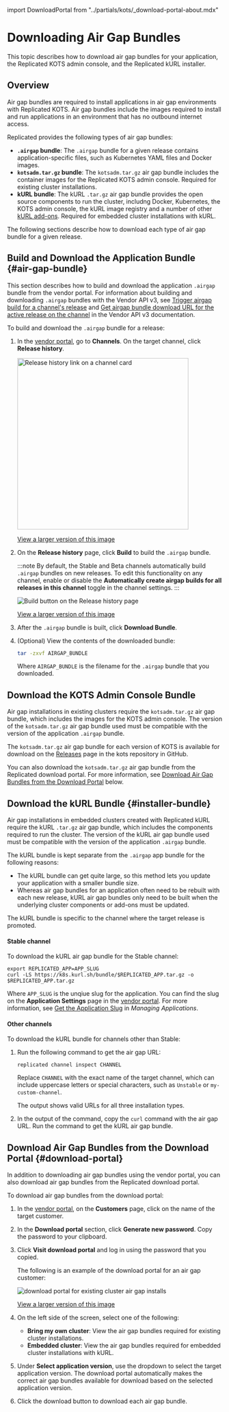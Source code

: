 import DownloadPortal from "../partials/kots/_download-portal-about.mdx"

# Downloading Air Gap Bundles

This topic describes how to download air gap bundles for your application, the Replicated KOTS admin console, and the Replicated kURL installer.
## Overview

Air gap bundles are required to install applications in air gap environments with Replicated KOTS. Air gap bundles include the images required to install and run applications in an environment that has no outbound internet access.

Replicated provides the following types of air gap bundles:
* **`.airgap` bundle**: The `.airgap` bundle for a given release contains application-specific files, such as Kubernetes YAML files and Docker images.
* **`kotsadm.tar.gz` bundle**: The `kotsadm.tar.gz` air gap bundle includes the container images for the Replicated KOTS admin console. Required for existing cluster installations.
* **kURL bundle**: The kURL `.tar.gz` air gap bundle provides the open source components to run the cluster, includng Docker, Kubernetes, the KOTS admin console, the kURL image registry and a number of other [kURL add-ons](https://kurl.sh/add-ons). Required for embedded cluster installations with kURL. 

The following sections describe how to download each type of air gap bundle for a given release.

## Build and Download the Application Bundle {#air-gap-bundle}

This section describes how to build and download the application `.airgap` bundle from the vendor portal. For information about building and downloading `.airgap` bundles with the Vendor API v3, see [Trigger airgap build for a channel's release](https://replicated-vendor-api.readme.io/reference/channelreleaseairgapbuild) and [Get airgap bundle download URL for the active release on the channel](https://replicated-vendor-api.readme.io/reference/channelreleaseairgapbundleurl) in the Vendor API v3 documentation.

To build and download the `.airgap` bundle for a release:

1. In the [vendor portal](https://vendor.replicated.com), go to **Channels**. On the target channel, click **Release history**.

    <img alt="Release history link on a channel card" src="/images/release-history-link.png" width="400px"/>

    [View a larger version of this image](/images/release-history-link.png)

1. On the **Release history** page, click **Build** to build the `.airgap` bundle.

    :::note
    By default, the Stable and Beta channels automatically build `.airgap` bundles on new releases.
    To edit this functionality on any channel, enable or disable the **Automatically create airgap builds for all releases in this channel** toggle in the channel settings.
    :::

    ![Build button on the Release history page](/images/release-history-build-airgap-bundle.png)

    [View a larger version of this image](/images/release-history-build-airgap-bundle.png)

1. After the `.airgap` bundle is built, click **Download Bundle**.

1. (Optional) View the contents of the downloaded bundle: 

     ```bash
     tar -zxvf AIRGAP_BUNDLE
     ```
     Where `AIRGAP_BUNDLE` is the filename for the `.airgap` bundle that you downloaded.

## Download the KOTS Admin Console Bundle

Air gap installations in existing clusters require the `kotsadm.tar.gz` air gap bundle, which includes the images for the KOTS admin console. The version of the `kotsadm.tar.gz` air gap bundle used must be compatible with the version of the application `.airgap` bundle.

The `kotsadm.tar.gz` air gap bundle for each version of KOTS is available for download on the [Releases](https://github.com/replicatedhq/kots/releases) page in the kots repository in GitHub.

You can also download the `kotsadm.tar.gz` air gap bundle from the Replicated download portal. For more information, see [Download Air Gap Bundles from the Download Portal](#download-air-gap-bundles-from-the-download-portal) below. 

## Download the kURL Bundle {#installer-bundle}

Air gap installations in embedded clusters created with Replicated kURL require the kURL `.tar.gz` air gap bundle, which includes the components required to run the cluster. The version of the kURL air gap bundle used must be compatible with the version of the application `.airgap` bundle.

The kURL bundle is kept separate from the `.airgap` app bundle for the following reasons:
* The kURL bundle can get quite large, so this method lets you update your application with a smaller bundle size.
* Whereas air gap bundles for an application often need to be rebuilt with each new release, kURL air gap bundles only need to be built when the underlying cluster components or add-ons must be updated.

The kURL bundle is specific to the channel where the target release is promoted.

#### Stable channel

To download the kURL air gap bundle for the Stable channel:

```shell
export REPLICATED_APP=APP_SLUG
curl -LS https://k8s.kurl.sh/bundle/$REPLICATED_APP.tar.gz -o $REPLICATED_APP.tar.gz
```

Where `APP_SLUG` is the unqiue slug for the application. You can find the slug on the **Application Settings** page in the [vendor portal](https://vendor.replicated.com/apps). For more information, see [Get the Application Slug](/vendor/vendor-portal-manage-app#slug) in _Managing Applications_.

#### Other channels

To download the kURL bundle for channels other than Stable:

1. Run the following command to get the air gap URL:

    ```shell
    replicated channel inspect CHANNEL
    ```
    Replace `CHANNEL` with the exact name of the target channel, which can include uppercase letters or special characters, such as `Unstable` or `my-custom-channel`.

    The output shows valid URLs for all three installation types.
    
1. In the output of the command, copy the `curl` command with the air gap URL. Run the command to get the kURL air gap bundle.

## Download Air Gap Bundles from the Download Portal {#download-portal}

In addition to downloading air gap bundles using the vendor portal, you can also download air gap bundles from the Replicated download portal.

<DownloadPortal/>

To download air gap bundles from the download portal:

1. In the [vendor portal](https://vendor.replicated.com), on the **Customers** page, click on the name of the target customer.

1. In the **Download portal** section, click **Generate new password**. Copy the password to your clipboard.

1. Click **Visit download portal** and log in using the password that you copied.

     The following is an example of the download portal for an air gap customer:

     ![download portal for existing cluster air gap installs](/images/download-portal-existing-cluster.png)

     [View a larger version of this image](/images/download-portal-existing-cluster.png)

1. On the left side of the screen, select one of the following:
     * **Bring my own cluster**: View the air gap bundles required for existing cluster installations.
     * **Embedded cluster**: View the air gap bundles required for embedded cluster installations with kURL.

1. Under **Select application version**, use the dropdown to select the target application version. The download portal automatically makes the correct air gap bundles available for download based on the selected application version.

1. Click the download button to download each air gap bundle.     